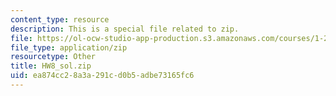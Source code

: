 ```yaml
---
content_type: resource
description: This is a special file related to zip.
file: https://ol-ocw-studio-app-production.s3.amazonaws.com/courses/1-264j-database-internet-and-systems-integration-technologies-fall-2013/ea874cc28a3a291cd0b5adbe73165fc6_HW8_sol.zip
file_type: application/zip
resourcetype: Other
title: HW8_sol.zip
uid: ea874cc2-8a3a-291c-d0b5-adbe73165fc6
---
```

